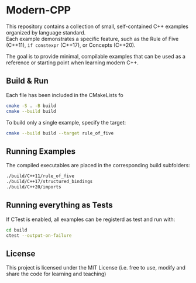 # Modern-CPP

This repository contains a collection of small, self-contained C++ examples organized by language standard.  
Each example demonstrates a specific feature, such as the Rule of Five (C++11), `if constexpr` (C++17), or Concepts (C++20).  

The goal is to provide minimal, compilable examples that can be used as a reference or starting point when learning modern C++.

## Build & Run
Each file has been included in the CMakeLists fo

```bash
cmake -S . -B build
cmake --build build
```

To build only a single example, specify the target:

```bash
cmake --build build --target rule_of_five
```

## Running Examples
The compiled executables are placed in the corresponding build subfolders:
```bash
./build/C++11/rule_of_five
./build/C++17/structured_bindings
./build/C++20/imports
```

## Running everything as Tests
If CTest is enabled, all examples can be registerd as test and run with:
```bash
cd build
ctest --output-on-failure
```

## License
This project is licensed under the MIT License (i.e. free to use, modify and share the code for learning and teaching)

